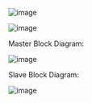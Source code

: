
![image](https://github.com/user-attachments/assets/31178eeb-c6a1-4a0d-af82-550da665985d)

![image](https://github.com/user-attachments/assets/b03c3226-67cb-4c7d-9cf7-261ccdee4932)

Master Block Diagram:

![image](https://github.com/user-attachments/assets/37557b6a-72e7-4561-99a9-55ba65103aa2)

Slave Block Diagram:

![image](https://github.com/user-attachments/assets/1b416e3f-2c51-479a-a777-5b6b3f84bdd3)
